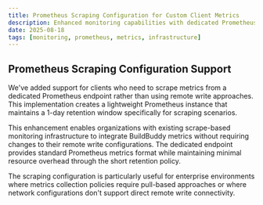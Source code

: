 ```yaml
---
title: Prometheus Scraping Configuration for Custom Client Metrics
description: Enhanced monitoring capabilities with dedicated Prometheus endpoint for clients requiring scrape-based metrics collection
date: 2025-08-18
tags: [monitoring, prometheus, metrics, infrastructure]
---
```


## Prometheus Scraping Configuration Support

We've added support for clients who need to scrape metrics from a dedicated Prometheus endpoint rather than using remote write approaches. This implementation creates a lightweight Prometheus instance that maintains a 1-day retention window specifically for scraping scenarios.

This enhancement enables organizations with existing scrape-based monitoring infrastructure to integrate BuildBuddy metrics without requiring changes to their remote write configurations. The dedicated endpoint provides standard Prometheus metrics format while maintaining minimal resource overhead through the short retention policy.

The scraping configuration is particularly useful for enterprise environments where metrics collection policies require pull-based approaches or where network configurations don't support direct remote write connectivity.